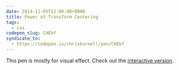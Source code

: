 ```yaml
---
date: 2014-11-05T12:00:00+0000
title: Power of Transform Centering
tags:
  - css
codepen_slug: CHEbf
syndicate_to:
  - https://codepen.io/chrisburnell/pen/CHEbf
---
```


<c-codepen slug="{{ codepen_slug }}" tabfree="true" height="500px"></c-codepen>

This pen is mostly for visual effect. Check out the [interactive version](/pen/transform-centering-interactive/).

